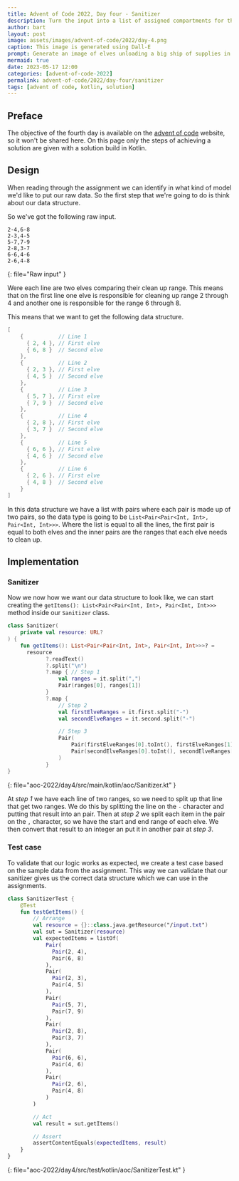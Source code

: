 ```yaml
---
title: Advent of Code 2022, Day four - Sanitizer
description: Turn the input into a list of assigned compartments for the elves to unload.
author: bart
layout: post
image: assets/images/advent-of-code/2022/day-4.png
caption: This image is generated using Dall-E
prompt: Generate an image of elves unloading a big ship of supplies in a minimalistic flat style
mermaid: true
date: 2023-05-17 12:00
categories: [advent-of-code-2022]
permalink: advent-of-code/2022/day-four/sanitizer
tags: [advent of code, kotlin, solution]
---
```


## Preface

The objective of the fourth day is available on the [advent of code](https://adventofcode.com/2022/day/4) website, so it won't be shared here. On this page only the steps of achieving a solution are given with a solution build in Kotlin.

## Design

When reading through the assignment we can identify in what kind of model we'd like to put our raw data. So the first step that we're going to do is think about our data structure.

So we've got the following raw input.

```
2-4,6-8
2-3,4-5
5-7,7-9
2-8,3-7
6-6,4-6
2-6,4-8
```
{: file="Raw input" }

Were each line are two elves comparing their clean up range. This means that on the first line one elve is responsible for cleaning up range 2 through 4 and another one is responsible for the range 6 through 8.

This means that we want to get the following data structure.

```kotlin
[
    {           // Line 1
      { 2, 4 }, // First elve
      { 6, 8 }  // Second elve
    },
    {           // Line 2
      { 2, 3 }, // First elve
      { 4, 5 }  // Second elve
    },
    {           // Line 3
      { 5, 7 }, // First elve
      { 7, 9 }  // Second elve
    },
    {           // Line 4
      { 2, 8 }, // First elve
      { 3, 7 }  // Second elve
    },
    {           // Line 5
      { 6, 6 }, // First elve
      { 4, 6 }  // Second elve
    },
    {           // Line 6
      { 2, 6 }. // First elve
      { 4, 8 }  // Second elve
    }
]
```

In this data structure we have a list with pairs where each pair is made up of two pairs, so the data type is going to be `List<Pair<Pair<Int, Int>, Pair<Int, Int>>>`. Where the list is equal to all the lines, the first pair is equal to both elves and the inner pairs are the ranges that each elve needs to clean up.

## Implementation

### Sanitizer

Now we now how we want our data structure to look like, we can start creating the `getItems(): List<Pair<Pair<Int, Int>, Pair<Int, Int>>>` method inside our `Sanitizer` class.

```kotlin
class Sanitizer(
    private val resource: URL?
) {
    fun getItems(): List<Pair<Pair<Int, Int>, Pair<Int, Int>>>? =
      resource
            ?.readText()
            ?.split("\n")
            ?.map { // Step 1
                val ranges = it.split(",")
                Pair(ranges[0], ranges[1])
            }
            ?.map {
                // Step 2
                val firstElveRanges = it.first.split("-")
                val secondElveRanges = it.second.split("-")

                // Step 3
                Pair(
                    Pair(firstElveRanges[0].toInt(), firstElveRanges[1].toInt()),
                    Pair(secondElveRanges[0].toInt(), secondElveRanges[1].toInt())
                )
            }
}
```
{: file="aoc-2022/day4/src/main/kotlin/aoc/Sanitizer.kt" }

At _step 1_ we have each line of two ranges, so we need to split up that line that get two ranges. We do this by splitting the line on the `-` character and putting that result into an pair. Then at _step 2_ we split each item in the pair on the `,` character, so we have the start and end range of each elve. We then convert that result to an integer an put it in another pair at _step 3_.

### Test case

To validate that our logic works as expected, we create a test case based on the sample data from the assignment. This way we can validate that our sanitizer gives us the correct data structure which we can use in the assignments.

```kotlin
class SanitizerTest {
    @Test
    fun testGetItems() {
        // Arrange
        val resource = {}::class.java.getResource("/input.txt")
        val sut = Sanitizer(resource)
        val expectedItems = listOf(
            Pair(
              Pair(2, 4),
              Pair(6, 8)
            ),
            Pair(
              Pair(2, 3),
              Pair(4, 5)
            ),
            Pair(
              Pair(5, 7),
              Pair(7, 9)
            ),
            Pair(
              Pair(2, 8),
              Pair(3, 7)
            ),
            Pair(
              Pair(6, 6),
              Pair(4, 6)
            ),
            Pair(
              Pair(2, 6),
              Pair(4, 8)
            )
        )

        // Act
        val result = sut.getItems()

        // Assert
        assertContentEquals(expectedItems, result)
    }
}
```
{: file="aoc-2022/day4/src/test/kotlin/aoc/SanitizerTest.kt" }
